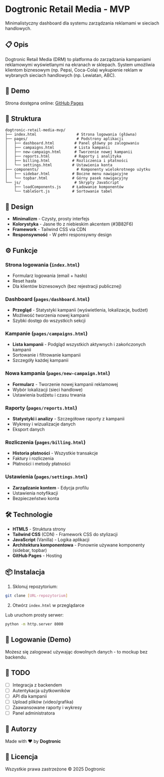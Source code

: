 # Dogtronic Retail Media - MVP

Minimalistyczny dashboard dla systemu zarządzania reklamami w sieciach handlowych.

## 📋 Opis

Dogtronic Retail Media (DRM) to platforma do zarządzania kampaniami reklamowymi wyświetlanymi na ekranach w sklepach. System umożliwia klientom biznesowym (np. Pepsi, Coca-Cola) wykupienie reklam w wybranych sieciach handlowych (np. Lewiatan, ABC).

## 🚀 Demo

Strona dostępna online: [GitHub Pages]()

## 📁 Struktura

```
dogtronic-retail-media-mvp/
├── index.html                  # Strona logowania (główna)
├── pages/                      # Podstrony aplikacji
│   ├── dashboard.html         # Panel główny po zalogowaniu
│   ├── campaigns.html         # Lista kampanii
│   ├── new-campaign.html      # Tworzenie nowej kampanii
│   ├── reports.html           # Raporty i analityka
│   ├── billing.html          # Rozliczenia i płatności
│   └── settings.html         # Ustawienia konta
├── components/                 # Komponenty wielokrotnego użytku
│   ├── sidebar.html          # Boczne menu nawigacyjne
│   └── topbar.html           # Górny pasek nawigacyjny
└── js/                        # Skrypty JavaScript
    ├── loadComponents.js     # Ładowanie komponentów
    └── tableSort.js          # Sortowanie tabel
```

## 🎨 Design

- **Minimalizm** - Czysty, prosty interfejs
- **Kolorystyka** - Jasne tło z niebieskim akcentem (#3B82F6)
- **Framework** - Tailwind CSS via CDN
- **Responsywność** - W pełni responsywny design

## ⚙️ Funkcje

### Strona logowania (`index.html`)

- Formularz logowania (email + hasło)
- Reset hasła
- Dla klientów biznesowych (bez rejestracji publicznej)

### Dashboard (`pages/dashboard.html`)

- **Przegląd** - Statystyki kampanii (wyświetlenia, lokalizacje, budżet)
- Możliwość tworzenia nowej kampanii
- Szybki dostęp do wszystkich sekcji

### Kampanie (`pages/campaigns.html`)

- **Lista kampanii** - Podgląd wszystkich aktywnych i zakończonych kampanii
- Sortowanie i filtrowanie kampanii
- Szczegóły każdej kampanii

### Nowa kampania (`pages/new-campaign.html`)

- **Formularz** - Tworzenie nowej kampanii reklamowej
- Wybór lokalizacji (sieci handlowe)
- Ustawienia budżetu i czasu trwania

### Raporty (`pages/reports.html`)

- **Statystyki i analizy** - Szczegółowe raporty z kampanii
- Wykresy i wizualizacje danych
- Eksport danych

### Rozliczenia (`pages/billing.html`)

- **Historia płatności** - Wszystkie transakcje
- Faktury i rozliczenia
- Płatności i metody płatności

### Ustawienia (`pages/settings.html`)

- **Zarządzanie kontem** - Edycja profilu
- Ustawienia notyfikacji
- Bezpieczeństwo konta

## 🛠️ Technologie

- **HTML5** - Struktura strony
- **Tailwind CSS** (CDN) - Framework CSS do stylizacji
- **JavaScript** (Vanilla) - Logika aplikacji
- **Architektura komponentowa** - Ponownie używane komponenty (sidebar, topbar)
- **GitHub Pages** - Hosting

## 📦 Instalacja

1. Sklonuj repozytorium:

```bash
git clone [URL-repozytorium]
```

2. Otwórz `index.html` w przeglądarce

Lub uruchom prosty serwer:

```bash
python -m http.server 8000
```

## 🔐 Logowanie (Demo)

Możesz się zalogować używając dowolnych danych - to mockup bez backendu.

## 📝 TODO

- [ ] Integracja z backendem
- [ ] Autentykacja użytkowników
- [ ] API dla kampanii
- [ ] Upload plików (video/grafika)
- [ ] Zaawansowane raporty i wykresy
- [ ] Panel administratora

## 👥 Autorzy

Made with ❤️ by **Dogtronic**

## 📄 Licencja

Wszystkie prawa zastrzeżone © 2025 Dogtronic
